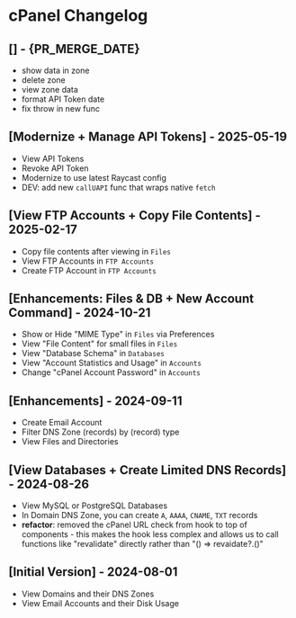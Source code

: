 # cPanel Changelog

## [] - {PR_MERGE_DATE}

- show data in zone
- delete zone
- view zone data
- format API Token date
- fix throw in new func

## [Modernize + Manage API Tokens] - 2025-05-19

- View API Tokens
- Revoke API Token
- Modernize to use latest Raycast config
- DEV: add new `callUAPI` func that wraps native `fetch`

## [View FTP Accounts + Copy File Contents] - 2025-02-17

- Copy file contents after viewing in `Files`
- View FTP Accounts in `FTP Accounts`
- Create FTP Account in `FTP Accounts`

## [Enhancements: Files & DB + New Account Command] - 2024-10-21

- Show or Hide "MIME Type" in `Files` via Preferences
- View "File Content" for small files in `Files`
- View "Database Schema" in `Databases`
- View "Account Statistics and Usage" in `Accounts`
- Change "cPanel Account Password" in `Accounts`

## [Enhancements] - 2024-09-11

- Create Email Account
- Filter DNS Zone (records) by (record) type
- View Files and Directories

## [View Databases + Create Limited DNS Records] - 2024-08-26

- View MySQL or PostgreSQL Databases
- In Domain DNS Zone, you can create `A`, `AAAA`, `CNAME`, `TXT` records
- **refactor**: removed the cPanel URL check from hook to top of components - this makes the hook less complex and allows us to call functions like "revalidate" directly rather than "() => revaidate?.()"

## [Initial Version] - 2024-08-01

- View Domains and their DNS Zones
- View Email Accounts and their Disk Usage